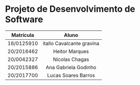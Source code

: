 # Projeto de Desenvolvimento de Software 


|  Matrícula |             Aluno           |
|:----------:|:---------------------------:|
| 16/0125910 | itallo Cavalcante gravina   |
| 20/2016462 | Heitor Marques              |
| 20/0042327 | Nicolas Chagas              |
| 20/2015886 | Ana Gabriela Godinho        |
| 20/2017700 | Lucas Soares Barros         |

